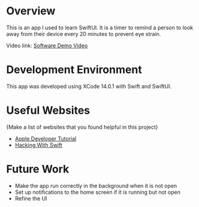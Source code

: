 # Overview

This is an app I used to learn SwiftUI. It is a timer to remind a person to look away from their device every 20 minutes to prevent eye strain.

Video link:
[Software Demo Video](http://youtube.link.goes.here)

# Development Environment

This app was developed using XCode 14.0.1 with Swift and SwiftUI.

# Useful Websites

{Make a list of websites that you found helpful in this project}
* [Apple Developer Tutorial](https://developer.apple.com/tutorials/swiftui)
* [Hacking With Swift](https://www.hackingwithswift.com/)

# Future Work

* Make the app run correctly in the background when it is not open
* Set up notifications to the home screen if it is running but not open
* Refine the UI
